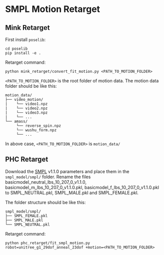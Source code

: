 # SMPL Motion Retarget

## Mink Retarget

First install `poselib`:
```
cd poselib
pip install -e .
```

Retarget command:
```
python mink_retarget/convert_fit_motion.py <PATH_TO_MOTION_FOLDER>
```

`<PATH_TO_MOTION_FOLDER>` is the root folder of motion data. The motion data folder should be like this:

```
motion_data/
├── video_motion/
|    └── video1.npz
|    └── video2.npz
|    └── video3.npz
|    └── ...
└── amass/
     └── reverse_spin.npz
     └── wushu_form.npz
     └── ...
```
In above case, `<PATH_TO_MOTION_FOLDER>` is `motion_data/`

## PHC Retarget

Download the [SMPL](https://smpl.is.tue.mpg.de/) v1.1.0 parameters and place them in the `smpl_model/smpl/` folder. Rename the files basicmodel_neutral_lbs_10_207_0_v1.1.0, basicmodel_m_lbs_10_207_0_v1.1.0.pkl, basicmodel_f_lbs_10_207_0_v1.1.0.pkl to SMPL_NEUTRAL.pkl, SMPL_MALE.pkl and SMPL_FEMALE.pkl.

The folder structure should be like this:
```
smpl_model/smpl/
├── SMPL_FEMALE.pkl
├── SMPL_MALE.pkl
└── SMPL_NEUTRAL.pkl
```

Retarget command:
```
python phc_retarget/fit_smpl_motion.py robot=unitree_g1_29dof_anneal_23dof +motion=<PATH_TO_MOTION_FOLDER>
```